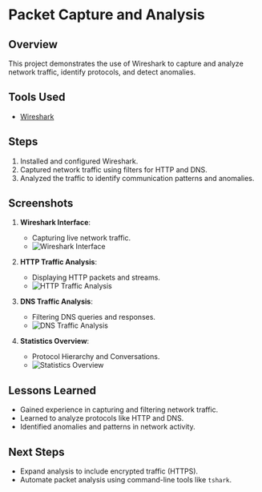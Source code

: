 # Packet Capture and Analysis

## Overview
This project demonstrates the use of Wireshark to capture and analyze network traffic, identify protocols, and detect anomalies.

## Tools Used
- [Wireshark](https://www.wireshark.org/)

## Steps
1. Installed and configured Wireshark.
2. Captured network traffic using filters for HTTP and DNS.
3. Analyzed the traffic to identify communication patterns and anomalies.

## Screenshots
1. **Wireshark Interface**:
   - Capturing live network traffic.
   - ![Wireshark Interface](screenshots/wireshark_interface.png)

2. **HTTP Traffic Analysis**:
   - Displaying HTTP packets and streams.
   - ![HTTP Traffic Analysis](screenshots/http_traffic_analysis.png)

3. **DNS Traffic Analysis**:
   - Filtering DNS queries and responses.
   - ![DNS Traffic Analysis](screenshots/dns_traffic_analysis.png)

4. **Statistics Overview**:
   - Protocol Hierarchy and Conversations.
   - ![Statistics Overview](screenshots/statistics_overview.png)

## Lessons Learned
- Gained experience in capturing and filtering network traffic.
- Learned to analyze protocols like HTTP and DNS.
- Identified anomalies and patterns in network activity.

## Next Steps
- Expand analysis to include encrypted traffic (HTTPS).
- Automate packet analysis using command-line tools like `tshark`.
